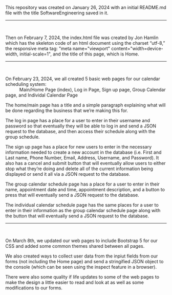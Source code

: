 This repository was created on January 26, 2024 with an initial README.md file with the title SoftwareEngineering saved in it.  
____
<br>

Then on February 7, 2024, the index.html file was created by Jon Hamlin which has the skeleton code of an html document using the charset “utf-8,” the responsive meta tag: 
"meta name="viewport" content="width=device-width, initial-scale=1", and the title of this page, which is Home.  
____
<br>

On February 23, 2024, we all created 5 basic web pages for our calendar scheduling system:  
&ensp; &ensp; &ensp; &ensp; Main/Home Page (index), Log in Page, Sign up page, Group Calendar page, and Individal Calendar Page  

The home/main page has a title and a simple paragraph explaining what will be done regarding the business that we’re making this for.  

The log in page has a place for a user to enter in their username and password so that eventually they will be able to log in and send a JSON request to the database, and then access their schedule along with the group schedule.  

The sign up page has a place for new users to enter in the necessary information needed to create a new account in the database (i.e. First and Last name, Phone Number, Email, Address, Username, and Password). It also has a cancel and submit button that will eventually allow users to either stop what they’re doing and delete all of the current information being displayed or send it all via a JSON request to the database.  

The group calendar schedule page has a place for a user to enter in their name, appointment date and time, appointment description, and a button to press that will eventually send a JSON request to the database.  

The individual calendar schedule page has the same places for a user to enter in their information as the group calendar schedule page along with the button that will eventually send a JSON request to the database.  
____
<br>

On March 8th, we updated our web pages to include Bootstrap 5 for our CSS and added some common themes shared between all pages.  

We also created ways to collect user data from the inpiut fields from our forms (not including the Home page) and send a stringified JSON object to the console (which can be seen using the inspect feature in a browser).  

There were also some quality if life updates to some of the web pages to make the design a little easier to read and look at as well as some modifications to our forms.  
